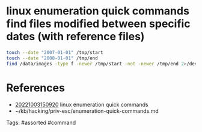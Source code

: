 # linux enumeration quick commands find files modified between specific dates (with reference files)
```bash
touch --date "2007-01-01" /tmp/start
touch --date "2008-01-01" /tmp/end
find /data/images -type f -newer /tmp/start -not -newer /tmp/end 2>/dev/null
```

# References
- [20221003150920](/zet/20221003150920/README.md) linux enumeration quick commands
- ~/kb/hacking/priv-esc/enumeration-quick-commands.md

Tags:
    #assorted #command
